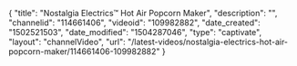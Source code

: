 {
    "title": "Nostalgia Electrics&trade; Hot Air Popcorn Maker",
    "description": "",
    "channelid": "114661406",
    "videoid": "109982882",
    "date_created": "1502521503",
    "date_modified": "1504287046",
    "type": "captivate",
    "layout": "channelVideo",
    "url": "\/latest-videos\/nostalgia-electrics-hot-air-popcorn-maker\/114661406-109982882"
}